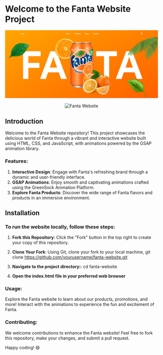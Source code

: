 # Welcome to the Fanta Website Project

![Fanta Website](https://github.com/Dushyant-Mahto/Fanta/blob/main/Fanta%20image.png)
<div align="center">
  <img src="https://github.com/Dushyant-Mahto/Fanta/blob/main/Fanta%20Website%20GIF.gif" alt="Fanta Website">
</div>

## Introduction

Welcome to the Fanta Website repository! This project showcases the delicious world of Fanta through a vibrant and interactive website built using HTML, CSS, and JavaScript, with animations powered by the GSAP animation library.

### Features:

1. **Interactive Design**: Engage with Fanta's refreshing brand through a dynamic and user-friendly interface.
2. **GSAP Animations**: Enjoy smooth and captivating animations crafted using the GreenSock Animation Platform.
3. **Explore Fanta Products**: Discover the wide range of Fanta flavors and products in an immersive environment.

## Installation

### To run the website locally, follow these steps:

1. **Fork this Repository**: Click the "Fork" button in the top right to create your copy of this repository.

2. **Clone Your Fork**: Using Git, clone your fork to your local machine, git clone https://github.com/yourusername/fanta-website.git

3. **Navigate to the project directory:**: cd fanta-website

4. **Open the index.html file in your preferred web browser**

### Usage:
Explore the Fanta website to learn about our products, promotions, and more! Interact with the animations to experience the fun and excitement of Fanta.

### Contributing:
We welcome contributions to enhance the Fanta website! Feel free to fork this repository, make your changes, and submit a pull request.


Happy coding! 😄

